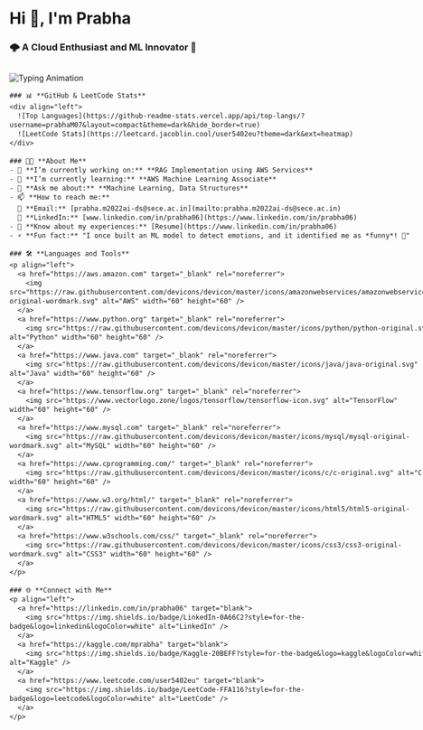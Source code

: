 <h1 align="left">Hi 👋, I'm Prabha</h1>
<h3 align="left">🌩️ A Cloud Enthusiast and ML Innovator 🚀</h3>

<div style="display: flex; align-items: center; justify-content: space-between;">
  <div>
    <p align="left">
      <img src="https://readme-typing-svg.herokuapp.com?font=Fira+Code&size=24&pause=1000&color=E6E6FA,87CEEB,90EE90,B0B0B0&center=true&vCenter=true&width=500&lines=Machine+Learning+Engineer;Cloud+Computing+Explorer;Always+learning+and+growing!" alt="Typing Animation">
    </p>
    
    ### 📊 **GitHub & LeetCode Stats**
    <div align="left">
      ![Top Languages](https://github-readme-stats.vercel.app/api/top-langs/?username=prabhaM07&layout=compact&theme=dark&hide_border=true)
      ![LeetCode Stats](https://leetcard.jacoblin.cool/user5402eu?theme=dark&ext=heatmap)
    </div>
    
    ### 👩‍💻 **About Me**
    - 🔭 **I’m currently working on:** **RAG Implementation using AWS Services**
    - 🌱 **I’m currently learning:** **AWS Machine Learning Associate**
    - 💬 **Ask me about:** **Machine Learning, Data Structures**
    - 📫 **How to reach me:**  
      📧 **Email:** [prabha.m2022ai-ds@sece.ac.in](mailto:prabha.m2022ai-ds@sece.ac.in)  
      🔗 **LinkedIn:** [www.linkedin.com/in/prabha06](https://www.linkedin.com/in/prabha06)
    - 📄 **Know about my experiences:** [Resume](https://www.linkedin.com/in/prabha06)
    - ⚡ **Fun fact:** "I once built an ML model to detect emotions, and it identified me as *funny*! 🤖"
    
    ### 🛠️ **Languages and Tools**
    <p align="left">
      <a href="https://aws.amazon.com" target="_blank" rel="noreferrer">
        <img src="https://raw.githubusercontent.com/devicons/devicon/master/icons/amazonwebservices/amazonwebservices-original-wordmark.svg" alt="AWS" width="60" height="60" />
      </a>
      <a href="https://www.python.org" target="_blank" rel="noreferrer">
        <img src="https://raw.githubusercontent.com/devicons/devicon/master/icons/python/python-original.svg" alt="Python" width="60" height="60" />
      </a>
      <a href="https://www.java.com" target="_blank" rel="noreferrer">
        <img src="https://raw.githubusercontent.com/devicons/devicon/master/icons/java/java-original.svg" alt="Java" width="60" height="60" />
      </a>
      <a href="https://www.tensorflow.org" target="_blank" rel="noreferrer">
        <img src="https://www.vectorlogo.zone/logos/tensorflow/tensorflow-icon.svg" alt="TensorFlow" width="60" height="60" />
      </a>
      <a href="https://www.mysql.com" target="_blank" rel="noreferrer">
        <img src="https://raw.githubusercontent.com/devicons/devicon/master/icons/mysql/mysql-original-wordmark.svg" alt="MySQL" width="60" height="60" />
      </a>
      <a href="https://www.cprogramming.com/" target="_blank" rel="noreferrer">
        <img src="https://raw.githubusercontent.com/devicons/devicon/master/icons/c/c-original.svg" alt="C" width="60" height="60" />
      </a>
      <a href="https://www.w3.org/html/" target="_blank" rel="noreferrer">
        <img src="https://raw.githubusercontent.com/devicons/devicon/master/icons/html5/html5-original-wordmark.svg" alt="HTML5" width="60" height="60" />
      </a>
      <a href="https://www.w3schools.com/css/" target="_blank" rel="noreferrer">
        <img src="https://raw.githubusercontent.com/devicons/devicon/master/icons/css3/css3-original-wordmark.svg" alt="CSS3" width="60" height="60" />
      </a>
    </p>

    ### 🌐 **Connect with Me**
    <p align="left">
      <a href="https://linkedin.com/in/prabha06" target="blank">
        <img src="https://img.shields.io/badge/LinkedIn-0A66C2?style=for-the-badge&logo=linkedin&logoColor=white" alt="LinkedIn" />
      </a>
      <a href="https://kaggle.com/mprabha" target="blank">
        <img src="https://img.shields.io/badge/Kaggle-20BEFF?style=for-the-badge&logo=kaggle&logoColor=white" alt="Kaggle" />
      </a>
      <a href="https://www.leetcode.com/user5402eu" target="blank">
        <img src="https://img.shields.io/badge/LeetCode-FFA116?style=for-the-badge&logo=leetcode&logoColor=white" alt="LeetCode" />
      </a>
    </p>
  </div>

  <!-- Right side with animation -->
  <div align="right">
    <img src="https://media.giphy.com/media/qgQUggAC3Pfv687qPC/giphy.gif" alt="Coding Animation" width="300" height="200">
  </div>
</div>

